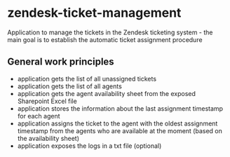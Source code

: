 # zendesk-ticket-management
Application to manage the tickets in the Zendesk ticketing system - the main goal is to establish the automatic ticket assignment procedure

## General work principles
- application gets the list of all unassigned tickets
- application gets the list of all agents
- application gets the agent availability sheet from the exposed Sharepoint Excel file
- application stores the information about the last assignment timestamp for each agent
- application assigns the ticket to the agent with the oldest assignment timestamp from the agents who are available at the moment (based on the availability sheet)
- application exposes the logs in a txt file (optional)
